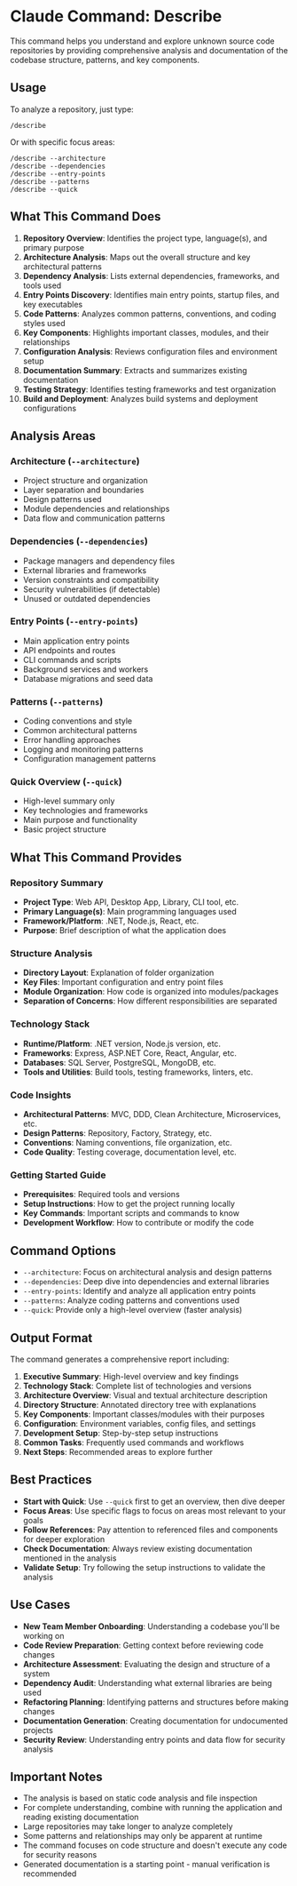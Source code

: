 # Claude Command: Describe

This command helps you understand and explore unknown source code repositories by providing comprehensive analysis and documentation of the codebase structure, patterns, and key components.

## Usage

To analyze a repository, just type:
```
/describe
```

Or with specific focus areas:
```
/describe --architecture
/describe --dependencies
/describe --entry-points
/describe --patterns
/describe --quick
```

## What This Command Does

1. **Repository Overview**: Identifies the project type, language(s), and primary purpose
2. **Architecture Analysis**: Maps out the overall structure and key architectural patterns
3. **Dependency Analysis**: Lists external dependencies, frameworks, and tools used
4. **Entry Points Discovery**: Identifies main entry points, startup files, and key executables
5. **Code Patterns**: Analyzes common patterns, conventions, and coding styles used
6. **Key Components**: Highlights important classes, modules, and their relationships
7. **Configuration Analysis**: Reviews configuration files and environment setup
8. **Documentation Summary**: Extracts and summarizes existing documentation
9. **Testing Strategy**: Identifies testing frameworks and test organization
10. **Build and Deployment**: Analyzes build systems and deployment configurations

## Analysis Areas

### Architecture (`--architecture`)
- Project structure and organization
- Layer separation and boundaries
- Design patterns used
- Module dependencies and relationships
- Data flow and communication patterns

### Dependencies (`--dependencies`)
- Package managers and dependency files
- External libraries and frameworks
- Version constraints and compatibility
- Security vulnerabilities (if detectable)
- Unused or outdated dependencies

### Entry Points (`--entry-points`)
- Main application entry points
- API endpoints and routes
- CLI commands and scripts
- Background services and workers
- Database migrations and seed data

### Patterns (`--patterns`)
- Coding conventions and style
- Common architectural patterns
- Error handling approaches
- Logging and monitoring patterns
- Configuration management patterns

### Quick Overview (`--quick`)
- High-level summary only
- Key technologies and frameworks
- Main purpose and functionality
- Basic project structure

## What This Command Provides

### Repository Summary
- **Project Type**: Web API, Desktop App, Library, CLI tool, etc.
- **Primary Language(s)**: Main programming languages used
- **Framework/Platform**: .NET, Node.js, React, etc.
- **Purpose**: Brief description of what the application does

### Structure Analysis
- **Directory Layout**: Explanation of folder organization
- **Key Files**: Important configuration and entry point files
- **Module Organization**: How code is organized into modules/packages
- **Separation of Concerns**: How different responsibilities are separated

### Technology Stack
- **Runtime/Platform**: .NET version, Node.js version, etc.
- **Frameworks**: Express, ASP.NET Core, React, Angular, etc.
- **Databases**: SQL Server, PostgreSQL, MongoDB, etc.
- **Tools and Utilities**: Build tools, testing frameworks, linters, etc.

### Code Insights
- **Architectural Patterns**: MVC, DDD, Clean Architecture, Microservices, etc.
- **Design Patterns**: Repository, Factory, Strategy, etc.
- **Conventions**: Naming conventions, file organization, etc.
- **Code Quality**: Testing coverage, documentation level, etc.

### Getting Started Guide
- **Prerequisites**: Required tools and versions
- **Setup Instructions**: How to get the project running locally
- **Key Commands**: Important scripts and commands to know
- **Development Workflow**: How to contribute or modify the code

## Command Options

- `--architecture`: Focus on architectural analysis and design patterns
- `--dependencies`: Deep dive into dependencies and external libraries
- `--entry-points`: Identify and analyze all application entry points
- `--patterns`: Analyze coding patterns and conventions used
- `--quick`: Provide only a high-level overview (faster analysis)

## Output Format

The command generates a comprehensive report including:

1. **Executive Summary**: High-level overview and key findings
2. **Technology Stack**: Complete list of technologies and versions
3. **Architecture Overview**: Visual and textual architecture description
4. **Directory Structure**: Annotated directory tree with explanations
5. **Key Components**: Important classes/modules with their purposes
6. **Configuration**: Environment variables, config files, and settings
7. **Development Setup**: Step-by-step setup instructions
8. **Common Tasks**: Frequently used commands and workflows
9. **Next Steps**: Recommended areas to explore further

## Best Practices

- **Start with Quick**: Use `--quick` first to get an overview, then dive deeper
- **Focus Areas**: Use specific flags to focus on areas most relevant to your goals
- **Follow References**: Pay attention to referenced files and components for deeper exploration
- **Check Documentation**: Always review existing documentation mentioned in the analysis
- **Validate Setup**: Try following the setup instructions to validate the analysis

## Use Cases

- **New Team Member Onboarding**: Understanding a codebase you'll be working on
- **Code Review Preparation**: Getting context before reviewing code changes
- **Architecture Assessment**: Evaluating the design and structure of a system
- **Dependency Audit**: Understanding what external libraries are being used
- **Refactoring Planning**: Identifying patterns and structures before making changes
- **Documentation Generation**: Creating documentation for undocumented projects
- **Security Review**: Understanding entry points and data flow for security analysis

## Important Notes

- The analysis is based on static code analysis and file inspection
- For complete understanding, combine with running the application and reading existing documentation
- Large repositories may take longer to analyze completely
- Some patterns and relationships may only be apparent at runtime
- The command focuses on code structure and doesn't execute any code for security reasons
- Generated documentation is a starting point - manual verification is recommended